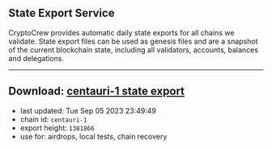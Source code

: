 ## State Export Service
CryptoCrew provides automatic daily state exports for all chains we validate. State export files can be used as genesis files and are a snapshot of the current blockchain state, including all validators, accounts, balances and delegations.

---
**Download: [centauri-1 state export](https://dl.ccvalidators.com/SERVICE/composable/centauri-1_export_1381866.json)**
---

- last updated: Tue Sep 05 2023 23:49:49
- chain id: `centauri-1`
- export height: `1381866`
- use for: airdrops, local tests, chain recovery
